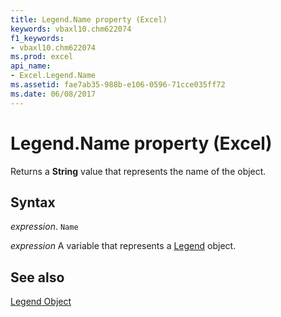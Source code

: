 ```yaml
---
title: Legend.Name property (Excel)
keywords: vbaxl10.chm622074
f1_keywords:
- vbaxl10.chm622074
ms.prod: excel
api_name:
- Excel.Legend.Name
ms.assetid: fae7ab35-988b-e106-0596-71cce035ff72
ms.date: 06/08/2017
---
```



# Legend.Name property (Excel)

Returns a  **String** value that represents the name of the object.


## Syntax

 _expression_. `Name`

 _expression_ A variable that represents a [Legend](Excel.Legend-graph-property.md) object.


## See also


[Legend Object](Excel.Legend(object).md)


